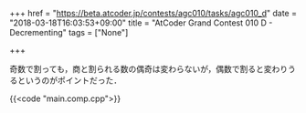 +++
href = "https://beta.atcoder.jp/contests/agc010/tasks/agc010_d"
date = "2018-03-18T16:03:53+09:00"
title = "AtCoder Grand Contest 010 D - Decrementing"
tags = ["None"]

+++

奇数で割っても，商と割られる数の偶奇は変わらないが，偶数で割ると変わりうるというのがポイントだった．

<!--more-->

{{<code "main.comp.cpp">}}